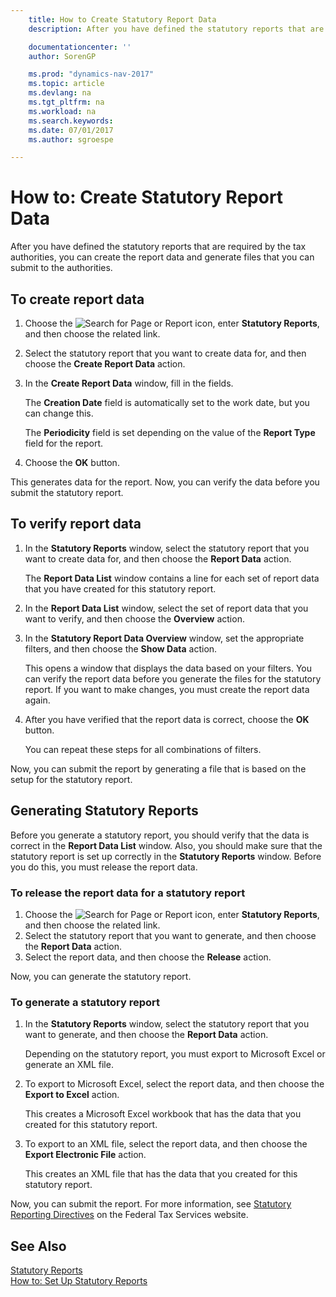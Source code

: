 ```yaml
---
    title: How to Create Statutory Report Data
    description: After you have defined the statutory reports that are required by the tax authorities, you can create the report data and generate files that you can submit to the authorities.

    documentationcenter: ''
    author: SorenGP

    ms.prod: "dynamics-nav-2017"
    ms.topic: article
    ms.devlang: na
    ms.tgt_pltfrm: na
    ms.workload: na
    ms.search.keywords:
    ms.date: 07/01/2017
    ms.author: sgroespe

---
```

# How to: Create Statutory Report Data
After you have defined the statutory reports that are required by the tax authorities, you can create the report data and generate files that you can submit to the authorities.  

## To create report data  

1.  Choose the ![Search for Page or Report](../../media/ui-search/search_small.png "Search for Page or Report icon") icon, enter **Statutory Reports**, and then choose the related link.  
2.  Select the statutory report that you want to create data for, and then choose the **Create Report Data** action.  
3.  In the **Create Report Data** window, fill in the fields.  

    The **Creation Date** field is automatically set to the work date, but you can change this.  

    The **Periodicity** field is set depending on the value of the **Report Type** field for the report.  

4.  Choose the **OK** button.  

This generates data for the report. Now, you can verify the data before you submit the statutory report.  

## To verify report data  

1.  In the **Statutory Reports** window, select the statutory report that you want to create data for, and then choose the **Report Data** action.  

    The **Report Data List** window contains a line for each set of report data that you have created for this statutory report.  

2.  In the **Report Data List** window, select the set of report data that you want to verify, and then choose the **Overview** action.  
3.  In the **Statutory Report Data Overview** window, set the appropriate filters, and then choose the **Show Data** action.  

    This opens a window that displays the data based on your filters. You can verify the report data before you generate the files for the statutory report. If you want to make changes, you must create the report data again.  

4.  After you have verified that the report data is correct, choose the **OK** button.  

    You can repeat these steps for all combinations of filters.  

Now, you can submit the report by generating a file that is based on the setup for the statutory report.  

## Generating Statutory Reports  
Before you generate a statutory report, you should verify that the data is correct in the **Report Data List** window. Also, you should make sure that the statutory report is set up correctly in the **Statutory Reports** window. Before you do this, you must release the report data.  

### To release the report data for a statutory report  

1.  Choose the ![Search for Page or Report](../../media/ui-search/search_small.png "Search for Page or Report icon") icon, enter **Statutory Reports**, and then choose the related link.  
2.  Select the statutory report that you want to generate, and then choose the **Report Data** action.  
3.  Select the report data, and then choose the **Release** action.  

Now, you can generate the statutory report.  

### To generate a statutory report  

1.  In the **Statutory Reports** window, select the statutory report that you want to generate, and then choose the **Report Data** action.  

    Depending on the statutory report, you must export to Microsoft Excel or generate an XML file.  

2.  To export to Microsoft Excel, select the report data, and then choose the **Export to Excel** action.  

    This creates a Microsoft Excel workbook that has the data that you created for this statutory report.  

3.  To export to an XML file, select the report data, and then choose the **Export Electronic File** action.  

    This creates an XML file that has the data that you created for this statutory report.  

Now, you can submit the report. For more information, see [Statutory Reporting Directives](http://go.microsoft.com/fwlink/?LinkId=216142) on the Federal Tax Services website.  
  
## See Also  
 [Statutory Reports](statutory-reports.md)   
 [How to: Set Up Statutory Reports](how-to-set-up-statutory-reports.md)
